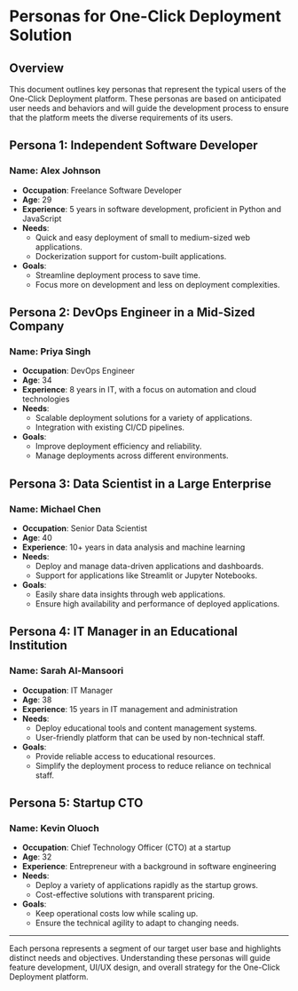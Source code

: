 # Personas for One-Click Deployment Solution

## Overview

This document outlines key personas that represent the typical users of the One-Click Deployment platform. These personas are based on anticipated user needs and behaviors and will guide the development process to ensure that the platform meets the diverse requirements of its users.

## Persona 1: Independent Software Developer

### Name: Alex Johnson

- **Occupation**: Freelance Software Developer
- **Age**: 29
- **Experience**: 5 years in software development, proficient in Python and JavaScript
- **Needs**:
  - Quick and easy deployment of small to medium-sized web applications.
  - Dockerization support for custom-built applications.
- **Goals**:
  - Streamline deployment process to save time.
  - Focus more on development and less on deployment complexities.

## Persona 2: DevOps Engineer in a Mid-Sized Company

### Name: Priya Singh

- **Occupation**: DevOps Engineer
- **Age**: 34
- **Experience**: 8 years in IT, with a focus on automation and cloud technologies
- **Needs**:
  - Scalable deployment solutions for a variety of applications.
  - Integration with existing CI/CD pipelines.
- **Goals**:
  - Improve deployment efficiency and reliability.
  - Manage deployments across different environments.

## Persona 3: Data Scientist in a Large Enterprise

### Name: Michael Chen

- **Occupation**: Senior Data Scientist
- **Age**: 40
- **Experience**: 10+ years in data analysis and machine learning
- **Needs**:
  - Deploy and manage data-driven applications and dashboards.
  - Support for applications like Streamlit or Jupyter Notebooks.
- **Goals**:
  - Easily share data insights through web applications.
  - Ensure high availability and performance of deployed applications.

## Persona 4: IT Manager in an Educational Institution

### Name: Sarah Al-Mansoori

- **Occupation**: IT Manager
- **Age**: 38
- **Experience**: 15 years in IT management and administration
- **Needs**:
  - Deploy educational tools and content management systems.
  - User-friendly platform that can be used by non-technical staff.
- **Goals**:
  - Provide reliable access to educational resources.
  - Simplify the deployment process to reduce reliance on technical staff.

## Persona 5: Startup CTO

### Name: Kevin Oluoch

- **Occupation**: Chief Technology Officer (CTO) at a startup
- **Age**: 32
- **Experience**: Entrepreneur with a background in software engineering
- **Needs**:
  - Deploy a variety of applications rapidly as the startup grows.
  - Cost-effective solutions with transparent pricing.
- **Goals**:
  - Keep operational costs low while scaling up.
  - Ensure the technical agility to adapt to changing needs.

---

Each persona represents a segment of our target user base and highlights distinct needs and objectives. Understanding these personas will guide feature development, UI/UX design, and overall strategy for the One-Click Deployment platform.
